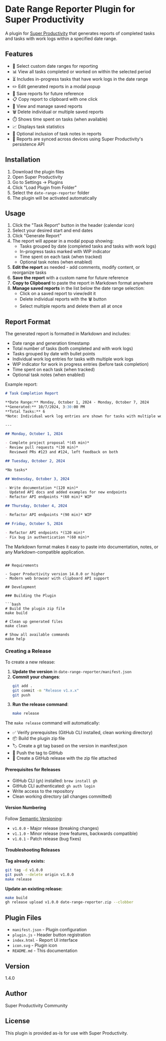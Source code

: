 # Date Range Reporter Plugin for Super Productivity

A plugin for [Super Productivity](https://super-productivity.com) that generates reports of completed tasks and tasks with work logs within a specified date range.

## Features

- 📅 Select custom date ranges for reporting
- 📊 View all tasks completed or worked on within the selected period
- ⏳ Includes in-progress tasks that have work logs in the date range
- ✏️ Edit generated reports in a modal popup
- 💾 Save reports for future reference
- 📋 Copy report to clipboard with one click
- 📁 View and manage saved reports
- 🗑️ Delete individual or multiple saved reports
- ⏱️ Shows time spent on tasks (when available)
- 📈 Displays task statistics
- 📝 Optional inclusion of task notes in reports
- 🔄 Reports are synced across devices using Super Productivity's persistence API

## Installation

1. Download the plugin files
2. Open Super Productivity
3. Go to Settings → Plugins
4. Click "Load Plugin from Folder"
5. Select the `date-range-reporter` folder
6. The plugin will be activated automatically

## Usage

1. Click the "Task Report" button in the header (calendar icon)
2. Select your desired start and end dates
3. Click "Generate Report"
4. The report will appear in a modal popup showing:
   - Tasks grouped by date (completed tasks and tasks with work logs)
   - In-progress tasks marked with WIP indicator
   - Time spent on each task (when tracked)
   - Optional task notes (when enabled)
5. **Edit the report** as needed - add comments, modify content, or reorganize tasks
6. **Save the report** with a custom name for future reference
7. **Copy to Clipboard** to paste the report in Markdown format anywhere
8. **Manage saved reports** in the list below the date range selection:
   - Click on a saved report to view/edit it
   - Delete individual reports with the 🗑️ button
   - Select multiple reports and delete them all at once

## Report Format

The generated report is formatted in Markdown and includes:
- Date range and generation timestamp
- Total number of tasks (both completed and with work logs)
- Tasks grouped by date with bullet points
- Individual work log entries for tasks with multiple work logs
- WIP indicator for work in progress entries (before task completion)
- Time spent on each task (when tracked)
- Optional task notes (when enabled)

Example report:
```markdown
# Task Completion Report

**Date Range:** Monday, October 1, 2024 - Monday, October 7, 2024  
**Generated:** 10/7/2024, 3:30:00 PM  
**Total Tasks:** 6
*Note: Individual work log entries are shown for tasks with multiple work logs. WIP indicates work in progress.*

---

## Monday, October 1, 2024

- Complete project proposal *(45 min)*
- Review pull requests *(30 min)*
  Reviewed PRs #123 and #124, left feedback on both

## Tuesday, October 2, 2024

*No tasks*

## Wednesday, October 3, 2024

- Write documentation *(120 min)*
  Updated API docs and added examples for new endpoints
- Refactor API endpoints *(60 min)* WIP

## Thursday, October 4, 2024

- Refactor API endpoints *(90 min)* WIP

## Friday, October 5, 2024

- Refactor API endpoints *(120 min)*
- Fix bug in authentication *(60 min)*
```

The Markdown format makes it easy to paste into documentation, notes, or any Markdown-compatible application.
```

## Requirements

- Super Productivity version 14.0.0 or higher
- Modern web browser with clipboard API support

## Development

### Building the Plugin

```bash
# Build the plugin zip file
make build

# Clean up generated files
make clean

# Show all available commands
make help
```

### Creating a Release

To create a new release:

1. **Update the version** in `date-range-reporter/manifest.json`
2. **Commit your changes**:
   ```bash
   git add .
   git commit -m "Release v1.x.x"
   git push
   ```
3. **Run the release command**:
   ```bash
   make release
   ```

The `make release` command will automatically:
- ✅ Verify prerequisites (GitHub CLI installed, clean working directory)
- 📦 Build the plugin zip file
- 🏷️ Create a git tag based on the version in manifest.json
- 🚀 Push the tag to GitHub
- 🎉 Create a GitHub release with the zip file attached

#### Prerequisites for Releases

- GitHub CLI (`gh`) installed: `brew install gh`
- GitHub CLI authenticated: `gh auth login`
- Write access to the repository
- Clean working directory (all changes committed)

#### Version Numbering

Follow [Semantic Versioning](https://semver.org/):
- `v1.0.0` - Major release (breaking changes)
- `v1.1.0` - Minor release (new features, backwards compatible)
- `v1.0.1` - Patch release (bug fixes)

#### Troubleshooting Releases

**Tag already exists:**
```bash
git tag -d v1.0.0
git push --delete origin v1.0.0
make release
```

**Update an existing release:**
```bash
make build
gh release upload v1.0.0 date-range-reporter.zip --clobber
```

## Plugin Files

- `manifest.json` - Plugin configuration
- `plugin.js` - Header button registration
- `index.html` - Report UI interface
- `icon.svg` - Plugin icon
- `README.md` - This documentation

## Version

1.4.0

## Author

Super Productivity Community

## License

This plugin is provided as-is for use with Super Productivity.

